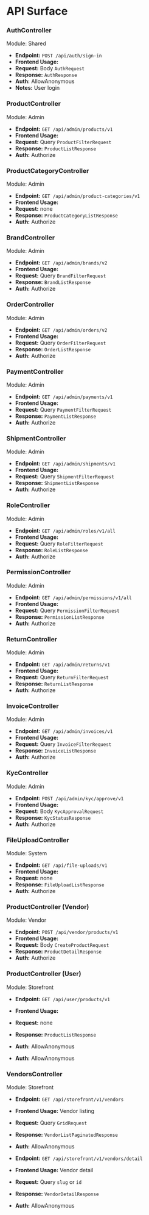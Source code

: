 # API Surface

### AuthController
Module: Shared

- **Endpoint:** `POST /api/auth/sign-in`
- **Frontend Usage:** 
- **Request:** Body `AuthRequest`
- **Response:** `AuthResponse`
- **Auth:** AllowAnonymous
- **Notes:** User login

### ProductController
Module: Admin

- **Endpoint:** `GET /api/admin/products/v1`
- **Frontend Usage:** 
- **Request:** Query `ProductFilterRequest`
- **Response:** `ProductListResponse`
- **Auth:** Authorize

### ProductCategoryController
Module: Admin

- **Endpoint:** `GET /api/admin/product-categories/v1`
- **Frontend Usage:** 
- **Request:** none
- **Response:** `ProductCategoryListResponse`
- **Auth:** Authorize

### BrandController
Module: Admin

- **Endpoint:** `GET /api/admin/brands/v2`
- **Frontend Usage:** 
- **Request:** Query `BrandFilterRequest`
- **Response:** `BrandListResponse`
- **Auth:** Authorize

### OrderController
Module: Admin

- **Endpoint:** `GET /api/admin/orders/v2`
- **Frontend Usage:** 
- **Request:** Query `OrderFilterRequest`
- **Response:** `OrderListResponse`
- **Auth:** Authorize

### PaymentController
Module: Admin

- **Endpoint:** `GET /api/admin/payments/v1`
- **Frontend Usage:** 
- **Request:** Query `PaymentFilterRequest`
- **Response:** `PaymentListResponse`
- **Auth:** Authorize

### ShipmentController
Module: Admin

- **Endpoint:** `GET /api/admin/shipments/v1`
- **Frontend Usage:** 
- **Request:** Query `ShipmentFilterRequest`
- **Response:** `ShipmentListResponse`
- **Auth:** Authorize

### RoleController
Module: Admin

- **Endpoint:** `GET /api/admin/roles/v1/all`
- **Frontend Usage:** 
- **Request:** Query `RoleFilterRequest`
- **Response:** `RoleListResponse`
- **Auth:** Authorize

### PermissionController
Module: Admin

- **Endpoint:** `GET /api/admin/permissions/v1/all`
- **Frontend Usage:** 
- **Request:** Query `PermissionFilterRequest`
- **Response:** `PermissionListResponse`
- **Auth:** Authorize

### ReturnController
Module: Admin

- **Endpoint:** `GET /api/admin/returns/v1`
- **Frontend Usage:** 
- **Request:** Query `ReturnFilterRequest`
- **Response:** `ReturnListResponse`
- **Auth:** Authorize

### InvoiceController
Module: Admin

- **Endpoint:** `GET /api/admin/invoices/v1`
- **Frontend Usage:** 
- **Request:** Query `InvoiceFilterRequest`
- **Response:** `InvoiceListResponse`
- **Auth:** Authorize

### KycController
Module: Admin

- **Endpoint:** `POST /api/admin/kyc/approve/v1`
- **Frontend Usage:** 
- **Request:** Body `KycApprovalRequest`
- **Response:** `KycStatusResponse`
- **Auth:** Authorize

### FileUploadController
Module: System

- **Endpoint:** `GET /api/file-uploads/v1`
- **Frontend Usage:** 
- **Request:** none
- **Response:** `FileUploadListResponse`
- **Auth:** Authorize

### ProductController (Vendor)
Module: Vendor

- **Endpoint:** `POST /api/vendor/products/v1`
- **Frontend Usage:** 
- **Request:** Body `CreateProductRequest`
- **Response:** `ProductDetailResponse`
- **Auth:** Authorize

### ProductController (User)
Module: Storefront

- **Endpoint:** `GET /api/user/products/v1`
- **Frontend Usage:** 
- **Request:** none
- **Response:** `ProductListResponse`
- **Auth:** AllowAnonymous

- **Auth:** AllowAnonymous

### VendorsController
Module: Storefront

- **Endpoint:** `GET /api/storefront/v1/vendors`
- **Frontend Usage:** Vendor listing
- **Request:** Query `GridRequest`
- **Response:** `VendorListPaginatedResponse`
- **Auth:** AllowAnonymous

- **Endpoint:** `GET /api/storefront/v1/vendors/detail`
- **Frontend Usage:** Vendor detail
- **Request:** Query `slug` or `id`
- **Response:** `VendorDetailResponse`
- **Auth:** AllowAnonymous

